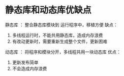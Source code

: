 # 静态库和动态库优缺点

静态库 ： 整合静态库模块到 运行程序中，移植方便
缺点：
1. 多线程运行时，不能共用静态库，造成内存浪费
2. 有改动更新时，需要重新生成整个文件，更新困难

动态库 ： 将程序和模块分开，多线程共用一块动态库
优点：
1. 更新发布简单
2. 不会造成内存浪费    